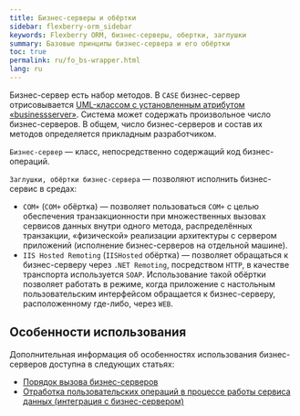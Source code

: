 ```yaml
---
title: Бизнес-серверы и обёртки
sidebar: flexberry-orm_sidebar
keywords: Flexberry ORM, бизнес-серверы, обертки, заглушки
summary: Базовые принципы бизнес-сервера и его обёртки
toc: true
permalink: ru/fo_bs-wrapper.html
lang: ru
---
```


Бизнес-сервер есть набор методов. В `CASE` бизнес-сервер отрисовывается [UML-классом с установленным атрибутом «businessserver»](fd_business-servers.html). Система может содержать произвольное число бизнес-серверов. В общем, число бизнес-серверов и состав их методов определяется прикладным разработчиком.

`Бизнес-сервер` — класс, непосредственно содержащий код бизнес-операций.

`Заглушки, обёртки бизнес-сервера` — позволяют исполнить бизнес-сервис в средах:

* `COM+` (`COM+` обёртка) — позволяет пользоваться `COM+` с целью обеспечения транзакционности при множественных вызовах сервисов данных внутри одного метода, распределённых транзакции, «физической» реализации архитектуры с сервером приложений (исполнение бизнес-серверов на отдельной машине).
* `IIS Hosted Remoting` (`IISHosted` обёртка) — позволяет обращаться к бизнес-серверу через `.NET Remoting`, посредством `HTTP`, в качестве транспорта используется `SOAP`. Использование такой обёртки позволяет работать в режиме, когда приложение с настольным пользовательским интерфейсом обращается к бизнес-серверу, расположенному где-либо, через `WEB`.

## Особенности использования

Дополнительная информация об особенностях использования бизнес-серверов доступна в следующих статьях:

* [Порядок вызова бизнес-серверов](fo_order-calls-bs.html)
* [Отработка пользовательских операций в процессе работы сервиса данных (интеграция с бизнес-сервером)](fo_testing-user-operations-dataservice.html)
